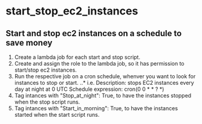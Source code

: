 # start_stop_ec2_instances
## Start and stop ec2 instances on a schedule to save money

1. Create a lambda job for each start and stop script.
1. Create and assign the role to the lambda job, so it has permission to start/stop ec2 instances.
1. Run the respective job on a cron schedule, whenver you want to look for instances to stop or start.
..* i.e. Description: stops EC2 instances every day at night at 0 UTC Schedule expression: cron(0 0 * * ? *)
1. Tag intances with "Stop_at_night": True, to have the instances stopped when the stop script runs.
1. Tag intances with "Start_in_morning": True, to have the instances started when the start script runs.
